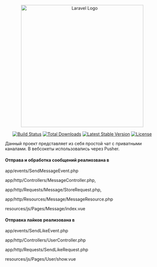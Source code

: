 <p align="center"><a href="https://laravel.com" target="_blank"><img src="https://raw.githubusercontent.com/laravel/art/master/logo-lockup/5%20SVG/2%20CMYK/1%20Full%20Color/laravel-logolockup-cmyk-red.svg" width="400" alt="Laravel Logo"></a></p>

<p align="center">
<a href="https://github.com/laravel/framework/actions"><img src="https://github.com/laravel/framework/workflows/tests/badge.svg" alt="Build Status"></a>
<a href="https://packagist.org/packages/laravel/framework"><img src="https://img.shields.io/packagist/dt/laravel/framework" alt="Total Downloads"></a>
<a href="https://packagist.org/packages/laravel/framework"><img src="https://img.shields.io/packagist/v/laravel/framework" alt="Latest Stable Version"></a>
<a href="https://packagist.org/packages/laravel/framework"><img src="https://img.shields.io/packagist/l/laravel/framework" alt="License"></a>
</p>


Данный проект представляет из себя простой чат c приватными каналами. В вебсокеты использовались через Pusher.
<h4>Отправа и обработка сообщений реалиозвана в</h4> 
<p>app/events/SendMessageEvent.php</p>
<p>app/http/Controllers/MessageController.php,</p> 
<p>app/http/Requests/Message/StoreRequest.php,</p>
<p>app/http/Resources/Message/MessageResource.php</p>
<p>resources/js/Pages/Message/index.vue</p>
</p>

<p>
<h4>Отправка лайков реализована в</h4>
<p>app/events/SendLikeEvent.php</p>
<p>app/http/Controllers/UserController.php</p>
<p>app/http/Requests/SendLikeRequest.php</p>
<p>resources/js/Pages/User/show.vue</p>
</p>

